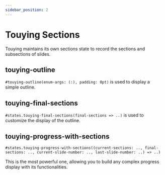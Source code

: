 ```yaml
---
sidebar_position: 2
---
```


# Touying Sections

Touying maintains its own sections state to record the sections and subsections of slides.

## touying-outline

`#touying-outline(enum-args: (:), padding: 0pt)` is used to display a simple outline.

## touying-final-sections

`#states.touying-final-sections(final-sections => ..)` is used to customize the display of the outline.

## touying-progress-with-sections

```typst
#states.touying-progress-with-sections((current-sections: .., final-sections: .., current-slide-number: .., last-slide-number: ..) => ..)
```

This is the most powerful one, allowing you to build any complex progress display with its functionalities.
